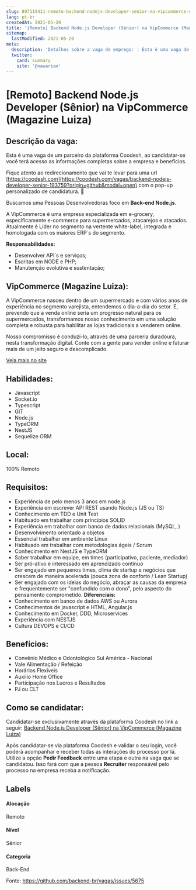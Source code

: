 ```yaml
---
slug: 897119411-remoto-backend-nodejs-developer-senior-na-vipcommerce-magazine-luiza
lang: pt-br
createdAt: 2021-05-20
title: '[Remoto] Backend Node.js Developer (Sênior) na VipCommerce (Magazine Luiza) - Vaga de Emprego'
sitemap:
  lastModified: 2021-05-20
meta:
  description: 'Detalhes sobre a vaga de emprego: : Esta é uma vaga de um parceiro da plataforma Coodesh, ao candidatar-se você terá acesso as informações completas sobre a empresa e benefícios.  Fique atento ao redirecionamento que vai te levar para uma url [https://coodesh.com](https://coodesh.com/vagas/backend-nodejs-developer-senior-193759?origin=github&modal=open) com o pop-up personalizado de candidatura. 👋 <p>Buscamos uma Pessoas Desenvolvedoras foco em <strong>Back-end Node.js</strong>.&nbsp;</p> <p>A VipCommerce é uma empresa especializada em e-grocery, especificamente e-commerce para supermercados, atacarejos e atacados. Atualmente é Líder no segmento na vertente white-label, integrada e homologada com os maiores ERP´s do segmento.</p> <p><strong>Responsabilidades:</strong></p> <ul> <li>Desenvolver API´s e serviços;</li> <li>Escritas em NODE e PHP;&nbsp;</li> <li>Manutenção evolutiva e sustentação;&nbsp;</li> </ul>'
  twitter:
    card: summary
    site: '@nawarian'
---
```


# [Remoto] Backend Node.js Developer (Sênior) na VipCommerce (Magazine Luiza)

## Descrição da vaga: 
Esta é uma vaga de um parceiro da plataforma Coodesh, ao candidatar-se você terá acesso as informações completas sobre a empresa e benefícios.


Fique atento ao redirecionamento que vai te levar para uma url [https://coodesh.com](https://coodesh.com/vagas/backend-nodejs-developer-senior-193759?origin=github&modal=open) com o pop-up personalizado de candidatura. 👋
<p>Buscamos uma Pessoas Desenvolvedoras foco em <strong>Back-end Node.js</strong>.&nbsp;</p>
<p>A VipCommerce é uma empresa especializada em e-grocery, especificamente e-commerce para supermercados, atacarejos e atacados. Atualmente é Líder no segmento na vertente white-label, integrada e homologada com os maiores ERP´s do segmento.</p>
<p><strong>Responsabilidades:</strong></p>
<ul>
<li>Desenvolver API´s e serviços;</li>
<li>Escritas em NODE e PHP;&nbsp;</li>
<li>Manutenção evolutiva e sustentação;&nbsp;</li>
</ul>

## VipCommerce (Magazine Luiza): 
 <p>A VipCommerce nasceu dentro de um supermercado e com vários anos de experiência no segmento varejista, entendemos o dia-a-dia do setor. E, prevendo que a venda online seria um progresso natural para os supermercados, transformamos nosso conhecimento em uma solução completa e robusta para habilitar as lojas tradicionais a venderem online.</p>

<p>Nosso compromisso é conduzi-lo, através de uma parceria duradoura, nesta transformação digital. Conte com a gente para vender online e faturar mais de um jeito seguro e descomplicado.<br></p><a href='https://coodesh.com/empresas/vipcommerce'>Veja mais no site</a>

 ## Habilidades: 
 - Javascript 
- Socket.io 
- Typescript 
- GIT 
- Node.js 
- TypeORM 
- NestJS 
- Sequelize ORM
## Local: 
 100% Remoto
## Requisitos: 
 - Experiência de pelo menos 3 anos em node.js 
- Experiência em escrever  API REST usando Node.js (JS ou TS) 
- Conhecimento em TDD e Unit Test 
- Habituado em trabalhar  com princípios SOLID 
- Experiência em trabalhar com banco de dados relacionais (MySQL, ) 
- Desenvolvimento orientado a objetos 
-  Essencial trabalhar em ambiente Linux 
- Habituado em trabalhar com metodologias ágeis / Scrum 
- Conhecimento em  NestJS e TypeORM 
- Saber trabalhar em equipe, em times (participativo, paciente, mediador) 
- Ser pró-ativo e interessado em aprendizado contínuo 
- Ser engajado em pequenos times, clima de startup e negócios que crescem de maneira acelerada (pouca zona de conforto / Lean Startup) 
- Ser engajado com os ideias do negócio, abraçar as causas da empresa e frequentemente ser "confundido com o dono", pelo aspecto do pensamento comprometido.
**Diferenciais:** 
 - Conhecimento em banco de dados AWS ou Aurora 
- Conhecimentos de javascript e HTML, Angular.js 
- Conhecimento em Docker, DDD, Microservices 
- Experiência com NESTJS 
- Cultura DEVOPS e CI/CD
## Benefícios: 
 - Convênio Médico e Odontológico Sul América - Nacional 
- Vale Alimentação / Refeição 
- Horários Flexíveis 
- Auxilio Home Office 
- Participação nos Lucros e Resultados 
- PJ ou CLT
## Como se candidatar:
Candidatar-se exclusivamente através da plataforma Coodesh no link a seguir: [Backend Node.js Developer (Sênior) na VipCommerce (Magazine Luiza)](https://coodesh.com/vagas/backend-nodejs-developer-senior-193759?origin=github&modal=open)


Após candidatar-se via plataforma Coodesh e validar o seu login, você poderá acompanhar e receber todas as interações do processo por lá. Utilize a opção <b>Pedir Feedback</b> entre uma etapa e outra na vaga que se candidatou. Isso fará com que a pessoa <b>Recruiter</b> responsável pelo processo na empresa receba a notificação.
## Labels
#### Alocação
Remoto
#### Nível
Sênior
#### Categoria
Back-End

Fonte: https://github.com/backend-br/vagas/issues/5675